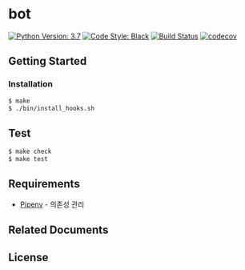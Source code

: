 # bot

[![Python Version: 3.7](https://badgen.net/badge/python/3.7/blue)](https://docs.python.org/3.7/)&nbsp;[![Code Style: Black](https://badgen.net/badge/code%20style/black/black)](https://github.com/ambv/black)&nbsp;[![Build Status](https://badgen.net/badge/travis/passing/green)](https://travis-ci.com/)&nbsp;[![codecov](https://badgen.net/badge/coverage/100%25/green)](https://codecov.io/)
<!-- TODO: You should change codecov, travis badges to valid URL-->

## Getting Started

<!-- TODO: Describe how to prepare to use this project -->

### Installation

```sh
$ make
$ ./bin/install_hooks.sh
```

## Test

```sh
$ make check
$ make test
```

## Requirements

<!-- TODO: Describe stack of this project -->
* [Pipenv](https://github.com/pypa/pipenv) - 의존성 관리

## Related Documents

<!-- TODO: Insert related documents here-->

## License

<!-- TODO: If you want, set license information here-->
